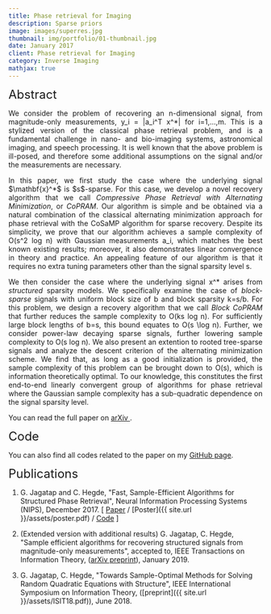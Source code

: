```yaml
---
title: Phase retrieval for Imaging
description: Sparse priors
image: images/superres.jpg
thumbnail: img/portfolio/01-thumbnail.jpg
date: January 2017
client: Phase retrieval for Imaging
category: Inverse Imaging
mathjax: true
---
```

<font size="+2"> Abstract </font>

<p style='text-align: justify;'>
We consider the problem of recovering an n-dimensional signal, from magnitude-only measurements, y_i = |a_i^T x^*| for i=1,...,m. This is a stylized version of the classical phase retrieval problem, and is a fundamental challenge in nano- and bio-imaging systems, astronomical imaging, and speech processing. It is well known that the above problem is ill-posed, and therefore some additional assumptions on the signal and/or the measurements are necessary.</p>

<p style='text-align: justify;'>
In this paper, we first study the case where the underlying signal $\mathbf{x}^*$ is $s$-sparse. For this case, we develop a novel recovery algorithm that we call <i>Compressive Phase Retrieval with Alternating Minimization</i>, or <i>CoPRAM</i>. Our algorithm is simple and be obtained via a natural combination of the classical alternating minimization approach for phase retrieval with the CoSaMP algorithm for sparse recovery. Despite its simplicity, we prove that our algorithm achieves a sample complexity of O(s^2 log n) with Gaussian measurements a_i, which matches the best known existing results; moreover, it also demonstrates linear convergence in theory and practice. An appealing feature of our algorithm is that it requires no extra tuning parameters other than the signal sparsity level s.</p>

<p style='text-align: justify;'>
We then consider the case where the underlying signal x^* arises from <i>structured</i> sparsity models. We specifically examine the case of <i>block-sparse</i> signals with uniform block size of b and block sparsity k=s/b. For this problem, we design a recovery algorithm that we call <i>Block CoPRAM</i> that further reduces the sample complexity to O(ks log n). For sufficiently large block lengths of b=s, this bound equates to O(s \log n). Further, we consider power-law decaying sparse signals, further lowering sample complexity to O(s log n). We also present an extention to rooted tree-sparse signals and analyze the descent criterion of the alternating minimization scheme. We find that, as long as a good initialization is provided, the sample complexity of this problem can be brought down to O(s), which is information theoretically optimal. To our knowledge, this constitutes the first end-to-end linearly convergent group of algorithms for phase retrieval where the Gaussian sample complexity has a sub-quadratic dependence on the signal sparsity level. </p>

You can read the full paper on <a target="_blank" href='https://arxiv.org/abs/1705.06412'> arXiv </a>.

<font size="+2"> Code </font>

You can also find all codes related to the paper on my <a target="_blank" href='https://github.com/GauriJagatap/model-copram'> GitHub page</a>.

<font size="+2"> Publications </font>

1. G. Jagatap and C. Hegde, "Fast, Sample-Efficient Algorithms for Structured Phase Retrieval", Neural Information Processing Systems (NIPS), December 2017.  [ <a target="_blank" href='http://papers.nips.cc/paper/7077-fast-sample-efficient-algorithms-for-structured-phase-retrieval'>Paper</a> / [Poster]({{ site.url }}/assets/poster.pdf) / <a target="_blank" href='https://github.com/GauriJagatap/model-copram'>Code</a> ]

2. (Extended version with additional results) G. Jagatap, C. Hegde, "Sample efficient algorithms for recovering structured signals from magnitude-only measurements", accepted to, IEEE Transactions on Information Theory, 
(<a target="_blank" href='https://arxiv.org/abs/1705.06412'>arXiv preprint</a>), January 2019.

3. G. Jagatap, C. Hegde, "Towards Sample-Optimal Methods for Solving Random Quadratic Equations with Structure", IEEE International Symposium on Information Theory, ([preprint]({{ site.url }}/assets/ISIT18.pdf)), June 2018.
